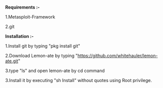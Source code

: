 **Requirements :-**

1.Metasploit-Framework

2.git

**Installation :-**

1.Install git by typing "pkg install git"

2.Download Lemon-ate by typing "https://github.com/whitehauler/lemon-ate.git"

3.type "ls" and open lemon-ate by cd command 

3.Install it by executing "sh Install" without quotes using Root privilege.
